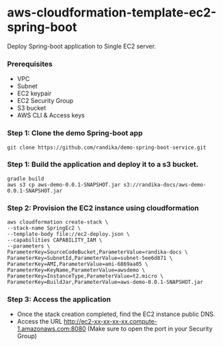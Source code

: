 aws-cloudformation-template-ec2-spring-boot
===
Deploy Spring-boot application to Single EC2 server.  

### Prerequisites
 - VPC
 - Subnet
 - EC2 keypair
 - EC2 Security Group
 - S3 bucket
 - AWS CLI & Access keys


### Step 1: Clone the demo Spring-boot app

```
git clone https://github.com/randika/demo-spring-boot-service.git
```

### Step 1: Build the application and deploy it to a s3 bucket.

```
gradle build
aws s3 cp aws-demo-0.0.1-SNAPSHOT.jar s3://randika-docs/aws-demo-0.0.1-SNAPSHOT.jar
```

### Step 2: Provision the EC2 instance using cloudformation
```
aws cloudformation create-stack \
--stack-name SpringEc2 \
--template-body file://ec2-deploy.json \
--capabilities CAPABILITY_IAM \
--parameters \
ParameterKey=SourceCodeBucket,ParameterValue=randika-docs \
ParameterKey=SubnetId,ParameterValue=subnet-5ee6d871 \
ParameterKey=AMI,ParameterValue=ami-6869aa05 \
ParameterKey=KeyName,ParameterValue=awsdemo \
ParameterKey=InstanceType,ParameterValue=t2.micro \
ParameterKey=BuildJar,ParameterValue=aws-demo-0.0.1-SNAPSHOT.jar
```

### Step 3: Access the application
- Once the stack creation completed, find the EC2 instance public DNS.
- Access the URL http://ec2-xx-xx-xx-xx.compute-1.amazonaws.com:8080 (Make sure to open the port in your Security Group)
